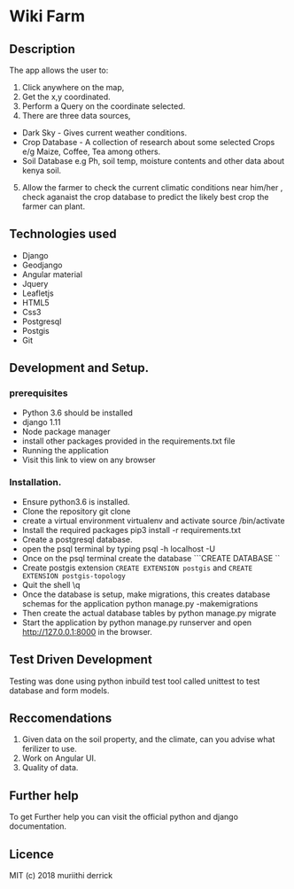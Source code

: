 # Wiki Farm

## Description
The app allows the user to:

1. Click anywhere on the map,
2. Get the x,y coordinated.
3. Perform a Query on the coordinate selected.
4. There are three data sources,
- Dark Sky - Gives current weather conditions.
- Crop Database - A collection of research about some selected Crops e/g Maize, Coffee, Tea among others.
- Soil Database e.g Ph, soil temp, moisture contents and other data about kenya soil.

5. Allow the farmer to check the current climatic conditions near him/her , check aganaist the crop database to predict the likely
best crop the farmer can plant.

## Technologies used
+ Django
+ Geodjango
+ Angular material
+ Jquery
+ Leafletjs
+ HTML5
+ Css3
+ Postgresql
+ Postgis
+ Git

## Development and Setup.
### prerequisites
- Python 3.6 should be installed
- django 1.11
- Node package manager
- install other packages provided in the requirements.txt file
- Running the application
- Visit this link to view on any browser

### Installation.
- Ensure python3.6 is installed.
- Clone the repository git clone <repo url>
- create a virtual environment virtualenv <envname> and activate source <envname>/bin/activate
- Install the required packages pip3 install -r requirements.txt
- Create a postgresql database.
- open the psql terminal by typing psql -h localhost -U <username>
- Once on the psql terminal create the database ```CREATE DATABASE ``
- Create postgis extension ```CREATE EXTENSION postgis``` and ```CREATE EXTENSION postgis-topology```
- Quit the shell \q
- Once the database is setup, make migrations, this creates database schemas for the application python manage.py -makemigrations
- Then create the actual database tables by python manage.py migrate
- Start the application by python manage.py runserver and open http://127.0.0.1:8000 in the browser.
  
## Test Driven Development
Testing was done using python inbuild test tool called unittest to test database and form models.

## Reccomendations
1. Given data on the soil property, and the climate, can you advise what ferilizer to use.
2. Work on Angular UI.
3. Quality of data.

## Further help
To get Further help you can visit the official python and django documentation.

## Licence
MIT (c) 2018 muriithi derrick
